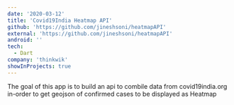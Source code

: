 ```yaml
---
date: '2020-03-12'
title: 'Covid19India Heatmap API'
github: 'https://github.com/jineshsoni/heatmapAPI'
external: 'https://github.com/jineshsoni/heatmapAPI'
android: ''
tech:
  - Dart
company: 'thinkwik'
showInProjects: true
---
```


The goal of this app is to build an api to combile data from covid19india.org in-order to get geojson of confirmed cases to be displayed as Heatmap
